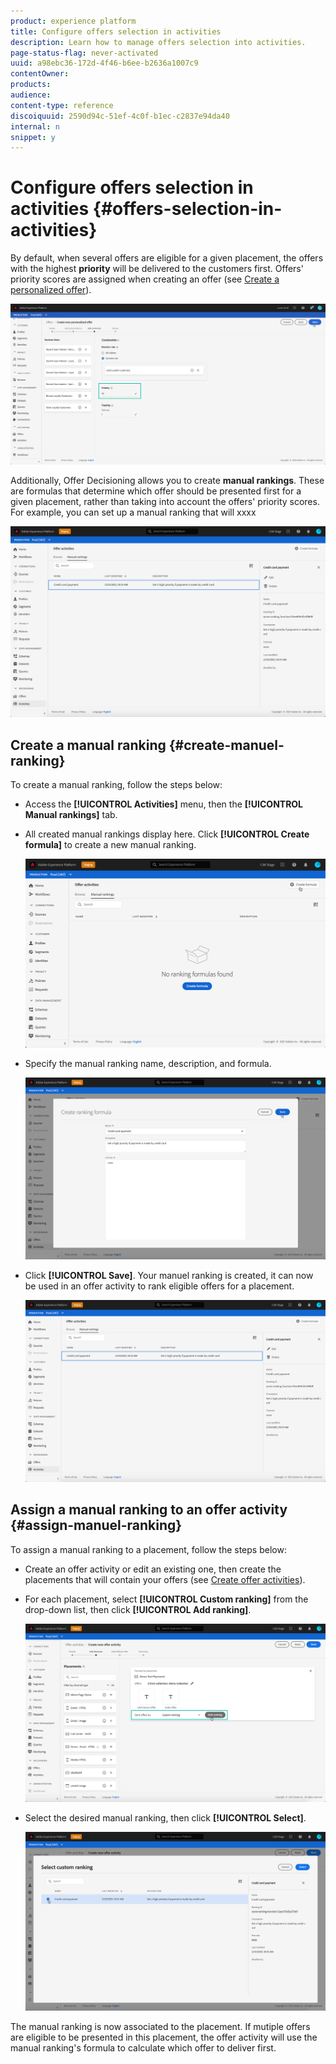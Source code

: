 ```yaml
---
product: experience platform
title: Configure offers selection in activities
description: Learn how to manage offers selection into activities.
page-status-flag: never-activated
uuid: a98ebc36-172d-4f46-b6ee-b2636a1007c9
contentOwner:
products:
audience:
content-type: reference
discoiquuid: 2590d94c-51ef-4c0f-b1ec-c2837e94da40
internal: n
snippet: y
---
```


# Configure offers selection in activities {#offers-selection-in-activities}

By default, when several offers are eligible for a given placement, the offers with the highest **priority** will be delivered to the customers first. Offers' priority scores are assigned when creating an offer (see [Create a personalized offer](../../offer-library/creating-personalized-offers.md)).

![](../assets/offer-priority.png)

Additionally, Offer Decisioning allows you to create **manual rankings**. These are formulas that determine which offer should be presented first for a given placement, rather than taking into account the offers' priority scores. For example, you can set up a manual ranking that will xxxx

![](../assets/manual-rankings-list.png)

## Create a manual ranking {#create-manuel-ranking}

To create a manual ranking, follow the steps below:

* Access the **[!UICONTROL Activities]** menu, then the **[!UICONTROL Manual rankings]** tab.

* All created manual rankings display here. Click **[!UICONTROL Create formula]** to create a new manual ranking.

    ![](../assets/ranking-create-formula.png)

* Specify the manual ranking name, description, and formula. 

    ![](../assets/ranking-syntax.png)

* Click **[!UICONTROL Save]**. Your manuel ranking is created, it can now be used in an offer activity to rank eligible offers for a placement.

    ![](../assets/ranking-formula-created.png)


## Assign a manual ranking to an offer activity {#assign-manuel-ranking}

To assign a manual ranking to a placement, follow the steps below:

* Create an offer activity or edit an existing one, then create the placements that will contain your offers (see [Create offer activities](help/offer-activities/create-offer-activities.md)).

* For each placement, select **[!UICONTROL Custom ranking]** from the drop-down list, then click **[!UICONTROL Add ranking]**.

    ![](../assets/offer-activity-ranking.png)

* Select the desired manual ranking, then click **[!UICONTROL Select]**.

    ![](../assets/ranking-selection.png)

The manual ranking is now associated to the placement. If mutiple offers are eligible to be presented in this placement, the offer activity will use the manual ranking's formula to calculate which offer to deliver first.